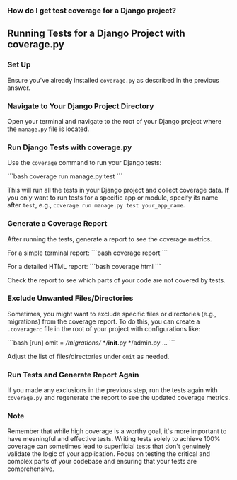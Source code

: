 ### How do I get test coverage for a Django project?

## Running Tests for a Django Project with coverage.py

### Set Up

Ensure you've already installed `coverage.py` as described in the previous answer.

### Navigate to Your Django Project Directory

Open your terminal and navigate to the root of your Django project where the `manage.py` file is located.

### Run Django Tests with coverage.py

Use the `coverage` command to run your Django tests:

\```bash
coverage run manage.py test
\```

This will run all the tests in your Django project and collect coverage data. If you only want to run tests for a specific app or module, specify its name after `test`, e.g., `coverage run manage.py test your_app_name`.

### Generate a Coverage Report

After running the tests, generate a report to see the coverage metrics.

For a simple terminal report:
\```bash
coverage report
\```

For a detailed HTML report:
\```bash
coverage html
\```

Check the report to see which parts of your code are not covered by tests.

### Exclude Unwanted Files/Directories

Sometimes, you might want to exclude specific files or directories (e.g., migrations) from the coverage report. To do this, you can create a `.coveragerc` file in the root of your project with configurations like:

\```bash
[run]
omit = 
    */migrations/*
    */__init__.py
    */admin.py
    ...
\```

Adjust the list of files/directories under `omit` as needed.

### Run Tests and Generate Report Again

If you made any exclusions in the previous step, run the tests again with `coverage.py` and regenerate the report to see the updated coverage metrics.

### Note

Remember that while high coverage is a worthy goal, it's more important to have meaningful and effective tests. Writing tests solely to achieve 100% coverage can sometimes lead to superficial tests that don't genuinely validate the logic of your application. Focus on testing the critical and complex parts of your codebase and ensuring that your tests are comprehensive.

